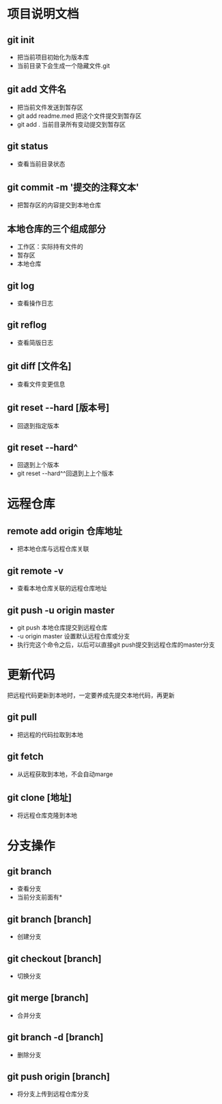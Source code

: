 # 项目说明文档
## git init
- 把当前项目初始化为版本库
- 当前目录下会生成一个隐藏文件.git

## git add 文件名
- 把当前文件发送到暂存区
- git add readme.med 把这个文件提交到暂存区
- git add . 当前目录所有变动提交到暂存区

## git status
- 查看当前目录状态

## git commit -m '提交的注释文本'
- 把暂存区的内容提交到本地仓库

## 本地仓库的三个组成部分
- 工作区：实际持有文件的
- 暂存区
- 本地仓库

## git log
- 查看操作日志

## git reflog
- 查看简版日志

## git diff [文件名]
- 查看文件变更信息

## git reset --hard [版本号] 
- 回退到指定版本

## git reset --hard^
- 回退到上个版本
- git reset --hard^^回退到上上个版本

# 远程仓库

## remote add origin 仓库地址
- 把本地仓库与远程仓库关联

## git remote -v
- 查看本地仓库关联的远程仓库地址

## git push -u origin master
- git push 本地仓库提交到远程仓库
- -u origin master 设置默认远程仓库或分支
- 执行完这个命令之后，以后可以直接git push提交到远程仓库的master分支

# 更新代码
 把远程代码更新到本地时，一定要养成先提交本地代码，再更新

## git pull
- 把远程的代码拉取到本地

## git fetch
- 从远程获取到本地，不会自动marge

## git clone [地址]

- 将远程仓库克隆到本地

# 分支操作

## git branch
- 查看分支
- 当前分支前面有*

## git branch [branch]
- 创建分支

## git checkout [branch]
- 切换分支

## git merge [branch]
- 合并分支

## git branch -d [branch]
- 删除分支

## git push origin [branch]
- 将分支上传到远程仓库分支

